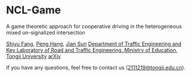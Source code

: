 # NCL-Game
A game theoretic approach for cooperative driving in the heterogeneous mixed un-signalized intersection

[Shiyu Fang](https://tops.tongji.edu.cn/info/1033/1190.htm), [Peng Hang](https://tops.tongji.edu.cn/info/1031/1383.htm), [Jian Sun](https://tops.tongji.edu.cn/info/1031/1187.htm)
[Department of Traffic Engineering and Key Laboratory of Road and Traffic Engineering, Ministry of Education, Tongji University](https://tops.tongji.edu.cn/)
[arXiv](https://arxiv.org/abs/2305.03563)

If you have any questions, feel free to contact us (2111219@tongji.edu.cn).
